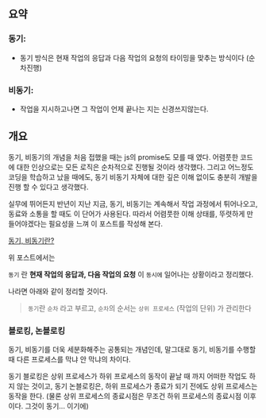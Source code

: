 
## 요약

### 동기: 
* 동기 방식은 현재 작업의 응답과 다음 작업의 요청의 타이밍을 맞추는 방식이다 (순차진행)

### 비동기: 
* 작업을 지시하고나면 그 작업이 언제 끝나는 지는 신경쓰지않는다.

## 개요

동기, 비동기의 개념을 처음 접했을 때는 js의 promise도 모를 때 였다. 어렴풋한 코드에 대한 인상으로는 모든 로직은 순차적으로 진행될 것이라 생각했다. 그리고 어느정도 코딩을 학습하고 났을 때에도, 동기 비동기 자체에 대한 깊은 이해 없이도 충분히 개발을 진행 할 수 있다고 생각했다.

실무에 뛰어든지 반년이 지난 지금, 동기, 비동기는 계속해서 작업 과정에서 튀어나오고, 동료와 소통을 할 때도 이 단어가 사용된다. 따라서 어렴풋한 이해 상태를, 뚜렷하게 만들어야겠다는 필요성을 느껴 이 포스트를 작성해 본다. 


[동기, 비동기란?](https://evan-moon.github.io/2019/09/19/sync-async-blocking-non-blocking/#%EC%BB%B4%ED%93%A8%ED%84%B0-%EA%B3%B5%ED%95%99%EC%97%90%EC%84%9C%EC%9D%98-%EB%8F%99%EA%B8%B0)

위 포스트에서는 

`동기` 란 __현재 작업의 응답과, 다음 작업의 요청__ 이 `동시에` 일어나는 상황이라고 정리했다.

나라면 아래와 같이 정리할 것이다.

> `동기`란 `순차` 라고 부르고, `순차`의 순서는 `상위 프로세스` (작업의 단위) 가 관리한다



### 블로킹, 논블로킹

동기, 비동기를 더욱 세분화해주는 공통되는 개념인데, 말그대로 동기, 비동기를 수행할 때 다른 프로세스를 막냐 안 막냐의 차이다.

동기 블로킹은 상위 프로세스가 하위 프로세스의 동작이 끝날 때 까지 어떠한 작업도 하지 않는 것이고,
동기 논블로킹은, 하위 프로세스가 종료가 되기 전에도 상위 프로세스는 동작을 한다. (물론 상위 프로세스의 종료시점은 무조건 하위 프로세스의 종료시점 이후이다. 그것이 동기... 이기에)



